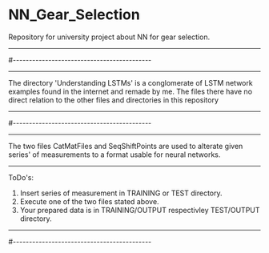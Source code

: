 # NN_Gear_Selection
Repository for university project about NN for gear selection.
********************************************
#-------------------------------------------
********************************************
The directory 'Understanding LSTMs' is a conglomerate of LSTM network examples found in the internet and remade by me.
The files there have no direct relation to the other files and directories in this repository
********************************************
#-------------------------------------------
********************************************
The two files CatMatFiles and SeqShiftPoints are used to alterate given series' of measurements to a format usable for neural networks.
********************************************
ToDo's:

1. Insert series of measurement in TRAINING or TEST directory.
2. Execute one of the two files stated above.
3. Your prepared data is in TRAINING/OUTPUT respectivley TEST/OUTPUT directory.

********************************************
#-------------------------------------------
